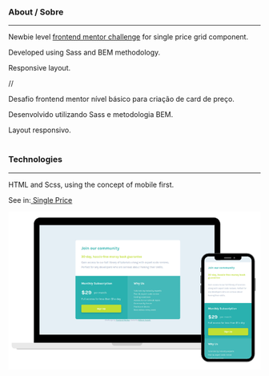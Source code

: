 ### About / Sobre

---

Newbie level <a href="https://www.frontendmentor.io/solutions/mobile-first-using-bem-and-sass-w3jxcJvxF">frontend mentor challenge</a> for single price grid component.

Developed using Sass and BEM methodology.

Responsive layout.

//

Desafio frontend mentor nível básico para criação de card de preço.

Desenvolvido utilizando Sass e metodologia BEM.

Layout responsivo.
<br>
<br>

### Technologies

---

HTML and Scss, using the concept of mobile first.

See in:<a href="https://ds-singleprice.netlify.app/"> Single Price</a>

![project_view](https://github.com/deborasuzuki/Single-Price-Grid/blob/main/project_view.png)
